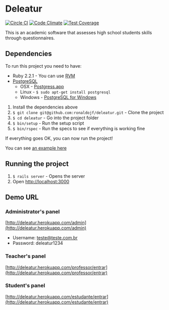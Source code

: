 Deleatur
=========

[![Circle CI](https://circleci.com/gh/ronaldojf/deleatur/tree/master.svg?style=shield&circle-token=8a7ae8cba8c9ad625e7f5a1a9267ef53b32e24a6)](https://circleci.com/gh/ronaldojf/deleatur/tree/master) [![Code Climate](https://codeclimate.com/github/ronaldojf/deleatur/badges/gpa.svg)](https://codeclimate.com/github/ronaldojf/deleatur) [![Test Coverage](https://codeclimate.com/github/ronaldojf/deleatur/badges/coverage.svg)](https://codeclimate.com/github/ronaldojf/deleatur/coverage)

This is an academic software that assesses high school students skills through questionnaires.

## Dependencies

To run this project you need to have:

* Ruby 2.2.1 - You can use [RVM](http://rvm.io)
* [PostgreSQL](http://www.postgresql.org/)
  * OSX - [Postgress.app](http://postgresapp.com/)
  * Linux - `$ sudo apt-get install postgresql`
  * Windows - [PostgreSQL for Windows](http://www.postgresql.org/download/windows/)

1. Install the dependencies above
2. `$ git clone git@github.com:ronaldojf/deleatur.git` - Clone the project
3. `$ cd deleatur` - Go into the project folder
4. `$ bin/setup` - Run the setup script
5. `$ bin/rspec` - Run the specs to see if everything is working fine

If everything goes OK, you can now run the project!

You can see [an example here](http://showterm.io/6a0054fb8b6b53a56ef2c#slow)

## Running the project

1. `$ rails server` - Opens the server
2. Open [http://localhost:3000](http://localhost:3000)

## Demo URL

### Administrator's panel
[http://deleatur.herokuapp.com/admin](http://deleatur.herokuapp.com/admin)
* Username: teste@teste.com.br
* Password: deleatur1234

### Teacher's panel
[http://deleatur.herokuapp.com/professor/entrar](http://deleatur.herokuapp.com/professor/entrar)

### Student's panel
[http://deleatur.herokuapp.com/estudante/entrar](http://deleatur.herokuapp.com/estudante/entrar)

